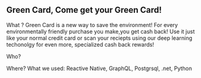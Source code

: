  ## Green Card, Come get your Green Card!
 
 <a> What ? </a> </endl>
Green Card is a new way to save the environment! For every environmentally friendly purchase you make,you get cash back! Use it just like your normal credit card or scan your reciepts using our deep learning techonolgy for even more, specialized cash back rewards!

 <a> Who? </a>


<a> Where? </a> 
What we used:
<a> Reactive Native, GraphQL, Postgrsql, .net, Python </a>
